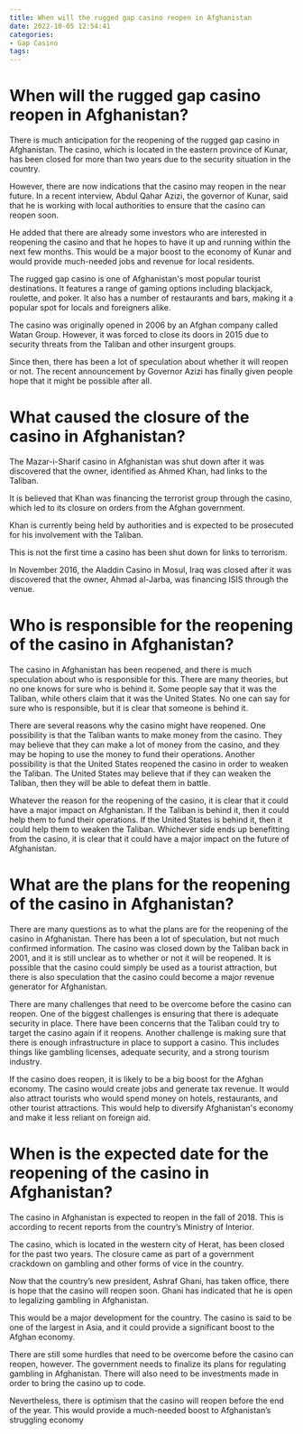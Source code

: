 ```yaml
---
title: When will the rugged gap casino reopen in Afghanistan
date: 2022-10-05 12:54:41
categories:
- Gap Casino
tags:
---
```



#  When will the rugged gap casino reopen in Afghanistan?

There is much anticipation for the reopening of the rugged gap casino in Afghanistan. The casino, which is located in the eastern province of Kunar, has been closed for more than two years due to the security situation in the country.

However, there are now indications that the casino may reopen in the near future. In a recent interview, Abdul Qahar Azizi, the governor of Kunar, said that he is working with local authorities to ensure that the casino can reopen soon.

He added that there are already some investors who are interested in reopening the casino and that he hopes to have it up and running within the next few months. This would be a major boost to the economy of Kunar and would provide much-needed jobs and revenue for local residents.

The rugged gap casino is one of Afghanistan's most popular tourist destinations. It features a range of gaming options including blackjack, roulette, and poker. It also has a number of restaurants and bars, making it a popular spot for locals and foreigners alike.

The casino was originally opened in 2006 by an Afghan company called Watan Group. However, it was forced to close its doors in 2015 due to security threats from the Taliban and other insurgent groups.

Since then, there has been a lot of speculation about whether it will reopen or not. The recent announcement by Governor Azizi has finally given people hope that it might be possible after all.

#  What caused the closure of the casino in Afghanistan?

The Mazar-i-Sharif casino in Afghanistan was shut down after it was discovered that the owner, identified as Ahmed Khan, had links to the Taliban.

It is believed that Khan was financing the terrorist group through the casino, which led to its closure on orders from the Afghan government.

Khan is currently being held by authorities and is expected to be prosecuted for his involvement with the Taliban.

This is not the first time a casino has been shut down for links to terrorism.

In November 2016, the Aladdin Casino in Mosul, Iraq was closed after it was discovered that the owner, Ahmad al-Jarba, was financing ISIS through the venue.

#  Who is responsible for the reopening of the casino in Afghanistan?

The casino in Afghanistan has been reopened, and there is much speculation about who is responsible for this. There are many theories, but no one knows for sure who is behind it. Some people say that it was the Taliban, while others claim that it was the United States. No one can say for sure who is responsible, but it is clear that someone is behind it.

There are several reasons why the casino might have reopened. One possibility is that the Taliban wants to make money from the casino. They may believe that they can make a lot of money from the casino, and they may be hoping to use the money to fund their operations. Another possibility is that the United States reopened the casino in order to weaken the Taliban. The United States may believe that if they can weaken the Taliban, then they will be able to defeat them in battle.

Whatever the reason for the reopening of the casino, it is clear that it could have a major impact on Afghanistan. If the Taliban is behind it, then it could help them to fund their operations. If the United States is behind it, then it could help them to weaken the Taliban. Whichever side ends up benefitting from the casino, it is clear that it could have a major impact on the future of Afghanistan.

#  What are the plans for the reopening of the casino in Afghanistan?

There are many questions as to what the plans are for the reopening of the casino in Afghanistan. There has been a lot of speculation, but not much confirmed information. The casino was closed down by the Taliban back in 2001, and it is still unclear as to whether or not it will be reopened. It is possible that the casino could simply be used as a tourist attraction, but there is also speculation that the casino could become a major revenue generator for Afghanistan.

There are many challenges that need to be overcome before the casino can reopen. One of the biggest challenges is ensuring that there is adequate security in place. There have been concerns that the Taliban could try to target the casino again if it reopens. Another challenge is making sure that there is enough infrastructure in place to support a casino. This includes things like gambling licenses, adequate security, and a strong tourism industry.

If the casino does reopen, it is likely to be a big boost for the Afghan economy. The casino would create jobs and generate tax revenue. It would also attract tourists who would spend money on hotels, restaurants, and other tourist attractions. This would help to diversify Afghanistan's economy and make it less reliant on foreign aid.

#  When is the expected date for the reopening of the casino in Afghanistan?

The casino in Afghanistan is expected to reopen in the fall of 2018. This is according to recent reports from the country’s Ministry of Interior.

The casino, which is located in the western city of Herat, has been closed for the past two years. The closure came as part of a government crackdown on gambling and other forms of vice in the country.

Now that the country’s new president, Ashraf Ghani, has taken office, there is hope that the casino will reopen soon. Ghani has indicated that he is open to legalizing gambling in Afghanistan.

This would be a major development for the country. The casino is said to be one of the largest in Asia, and it could provide a significant boost to the Afghan economy.

There are still some hurdles that need to be overcome before the casino can reopen, however. The government needs to finalize its plans for regulating gambling in Afghanistan. There will also need to be investments made in order to bring the casino up to code.

Nevertheless, there is optimism that the casino will reopen before the end of the year. This would provide a much-needed boost to Afghanistan’s struggling economy